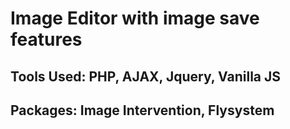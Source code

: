 # Image Editor with image save features

## Tools Used: PHP, AJAX, Jquery, Vanilla JS

## Packages: Image Intervention, Flysystem